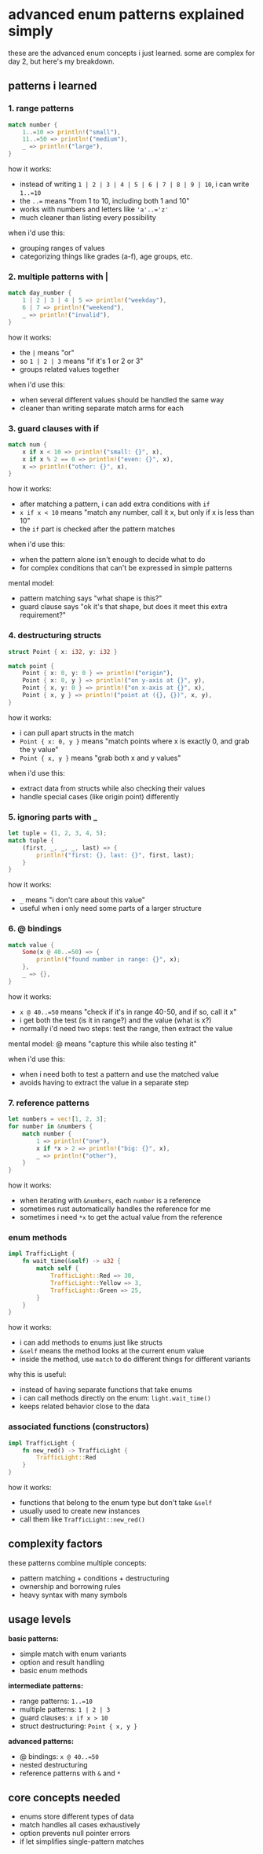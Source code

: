 # advanced enum patterns explained simply

these are the advanced enum concepts i just learned. some are complex for day 2, but here's my breakdown.

## patterns i learned

### 1. range patterns

```rust
match number {
    1..=10 => println!("small"),
    11..=50 => println!("medium"), 
    _ => println!("large"),
}
```

how it works:
- instead of writing `1 | 2 | 3 | 4 | 5 | 6 | 7 | 8 | 9 | 10`, i can write `1..=10`
- the `..=` means "from 1 to 10, including both 1 and 10"
- works with numbers and letters like `'a'..='z'`
- much cleaner than listing every possibility

when i'd use this:
- grouping ranges of values
- categorizing things like grades (a-f), age groups, etc.

### 2. multiple patterns with |

```rust
match day_number {
    1 | 2 | 3 | 4 | 5 => println!("weekday"),
    6 | 7 => println!("weekend"),
    _ => println!("invalid"),
}
```

how it works:
- the `|` means "or"
- so `1 | 2 | 3` means "if it's 1 or 2 or 3"
- groups related values together

when i'd use this:
- when several different values should be handled the same way
- cleaner than writing separate match arms for each

### 3. guard clauses with if

```rust
match num {
    x if x < 10 => println!("small: {}", x),
    x if x % 2 == 0 => println!("even: {}", x),
    x => println!("other: {}", x),
}
```

how it works:
- after matching a pattern, i can add extra conditions with `if`
- `x if x < 10` means "match any number, call it x, but only if x is less than 10"
- the `if` part is checked after the pattern matches

when i'd use this:
- when the pattern alone isn't enough to decide what to do
- for complex conditions that can't be expressed in simple patterns

mental model:
- pattern matching says "what shape is this?"
- guard clause says "ok it's that shape, but does it meet this extra requirement?"

### 4. destructuring structs

```rust
struct Point { x: i32, y: i32 }

match point {
    Point { x: 0, y: 0 } => println!("origin"),
    Point { x: 0, y } => println!("on y-axis at {}", y),
    Point { x, y: 0 } => println!("on x-axis at {}", x),
    Point { x, y } => println!("point at ({}, {})", x, y),
}
```

how it works:
- i can pull apart structs in the match
- `Point { x: 0, y }` means "match points where x is exactly 0, and grab the y value"
- `Point { x, y }` means "grab both x and y values"

when i'd use this:
- extract data from structs while also checking their values
- handle special cases (like origin point) differently

### 5. ignoring parts with _

```rust
let tuple = (1, 2, 3, 4, 5);
match tuple {
    (first, _, _, _, last) => {
        println!("first: {}, last: {}", first, last);
    }
}
```

how it works:
- `_` means "i don't care about this value"
- useful when i only need some parts of a larger structure

### 6. @ bindings

```rust
match value {
    Some(x @ 40..=50) => {
        println!("found number in range: {}", x);
    },
    _ => {},
}
```

how it works:
- `x @ 40..=50` means "check if it's in range 40-50, and if so, call it x"
- i get both the test (is it in range?) and the value (what is x?)
- normally i'd need two steps: test the range, then extract the value

mental model: @ means "capture this while also testing it"

when i'd use this:
- when i need both to test a pattern and use the matched value
- avoids having to extract the value in a separate step

### 7. reference patterns

```rust
let numbers = vec![1, 2, 3];
for number in &numbers {
    match number {
        1 => println!("one"),
        x if *x > 2 => println!("big: {}", x),
        _ => println!("other"),
    }
}
```

how it works:
- when iterating with `&numbers`, each `number` is a reference
- sometimes rust automatically handles the reference for me
- sometimes i need `*x` to get the actual value from the reference

### enum methods

```rust
impl TrafficLight {
    fn wait_time(&self) -> u32 {
        match self {
            TrafficLight::Red => 30,
            TrafficLight::Yellow => 3,
            TrafficLight::Green => 25,
        }
    }
}
```

how it works:
- i can add methods to enums just like structs
- `&self` means the method looks at the current enum value
- inside the method, use `match` to do different things for different variants

why this is useful:
- instead of having separate functions that take enums
- i can call methods directly on the enum: `light.wait_time()`
- keeps related behavior close to the data

### associated functions (constructors)

```rust
impl TrafficLight {
    fn new_red() -> TrafficLight {
        TrafficLight::Red
    }
}
```

how it works:
- functions that belong to the enum type but don't take `&self`
- usually used to create new instances
- call them like `TrafficLight::new_red()`

## complexity factors

these patterns combine multiple concepts:
- pattern matching + conditions + destructuring
- ownership and borrowing rules
- heavy syntax with many symbols

## usage levels

**basic patterns:**
- simple match with enum variants
- option and result handling
- basic enum methods

**intermediate patterns:**
- range patterns: `1..=10`
- multiple patterns: `1 | 2 | 3`
- guard clauses: `x if x > 10`
- struct destructuring: `Point { x, y }`

**advanced patterns:**
- @ bindings: `x @ 40..=50`
- nested destructuring
- reference patterns with `&` and `*`

## core concepts needed

- enums store different types of data
- match handles all cases exhaustively
- option prevents null pointer errors
- if let simplifies single-pattern matches
